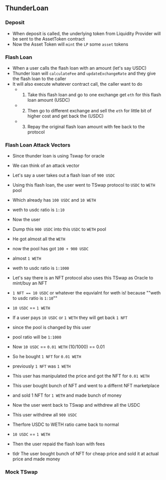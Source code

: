 ## ThunderLoan

### Deposit
- When deposit is called, the underlying token from Liquidity Provider will be sent to the AssetToken contract
- Now the Asset Token will `mint` the `LP` some `asset` tokens 

### Flash Loan
- When a user calls the flash loan with an amount (let's say USDC)
- Thunder loan will `calculateFee` and `updateExchangeRate` and they give the flash loan to the caller
- It will also execute whatever contract call, the caller want to do
  - 1. Take this flash loan and go to one exchange get `eth` for this flash loan amount (USDC)
  - 2. Then go to different exchange and sell the `eth` for little bit of higher cost and get back the (USDC)
  - 3. Repay the original flash loan amount with fee back to the protocol

### Flash Loan Attack Vectors 
- Since thunder loan is using Tswap for oracle
- We can think of an attack vector
- Let's say a user takes out a flash loan of `900 USDC`
- Using this flash loan, the user went to TSwap protocol to `USDC` to `WETH` pool
- Which already has `100 USDC` and `10 WETH`
- weth to usdc ratio is `1:10`
- Now the user
- Dump this `900 USDC` into this `USDC` to `WETH` pool
- He got almost all the `WETH`
- now the pool has got `100 + 900 USDC`
- almost `1 WETH`
- weth to usdc ratio is `1:1000`

- Let's say there is an NFT protocol also uses this TSwap as Oracle to mint/buy an NFT
- `1 NFT == 10 USDC` or whatever the equvialnt for weth is! because ""weth to usdc ratio is `1:10`""
- `10 USDC` == `1 WETH`  
- If a user pays `10 USDC` or `1 WETH` they will get back `1 NFT`
- since the pool is changed by this user
- pool ratio will be `1:1000`
- Now `10 USDC` == `0.01 WETH` (10/1000) == 0.01
- So he bought `1 NFT` for `0.01 WETH`
- previously `1 NFT` was `1 WETH`
- This user has manipulated the price and got the NFT for `0.01 WETH`
- This user bought bunch of NFT and went to a differnt NFT marketplace 
- and sold 1 NFT for `1 WETH` and made bunch of money

- Now the user went back to TSwap and withdrew all the USDC
- This user withdrew all `900 USDC`
- Therfore USDC to WETH ratio came back to normal
- `10 USDC` == `1 WETH`  
- Then the user repaid the flash loan with fees

- tldr The user bought bunch of NFT for cheap price and sold it at actual price and made money

### Mock TSwap

  